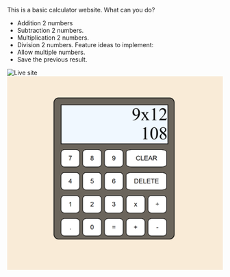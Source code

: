 This is a basic calculator website.
What can you do?
- Addition 2 numbers
- Subtraction 2 numbers.
- Multiplication 2 numbers.
- Division 2 numbers.
Feature ideas to implement:
- Allow multiple numbers.
- Save the previous result.

![Live site](https://lthd2403.github.io/Calculator/)
![Alt text](image.png)